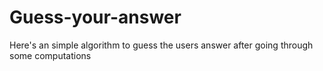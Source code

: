 # Guess-your-answer
Here's an simple algorithm to guess the users answer after going through some computations 
